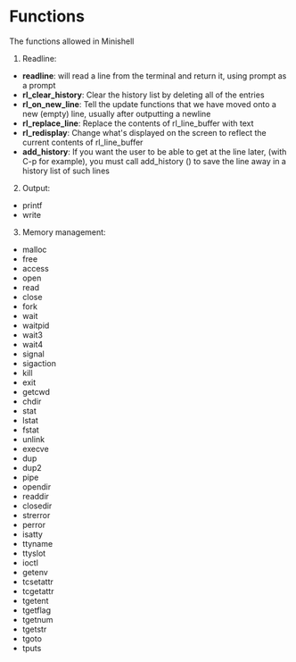 # Functions

The functions allowed in Minishell

1. Readline:
  - **readline**: will read a line from the terminal and return it, using prompt as a prompt
  - **rl_clear_history**: Clear the history list by deleting all of the entries
  - **rl_on_new_line**: Tell the update functions that we have moved onto a new (empty) line, usually after outputting a newline
  - **rl_replace_line**: Replace the contents of rl_line_buffer with text
  - **rl_redisplay**: Change what's displayed on the screen to reflect the current contents of rl_line_buffer
  - **add_history**: If you want the user to be able to get at the line later, (with C-p for example), you must call add_history () to save the line away in a history list of such lines
2. Output:
  - printf
  - write
3. Memory management:
  - malloc
  - free
- access
- open
- read
- close
- fork
- wait
- waitpid
- wait3
- wait4
- signal
- sigaction
- kill
- exit
- getcwd
- chdir
- stat
- lstat
- fstat
- unlink
- execve
- dup
- dup2
- pipe
- opendir
- readdir
- closedir
- strerror
- perror
- isatty
- ttyname
- ttyslot
- ioctl
- getenv
- tcsetattr
- tcgetattr
- tgetent
- tgetflag
- tgetnum
- tgetstr
- tgoto
- tputs
